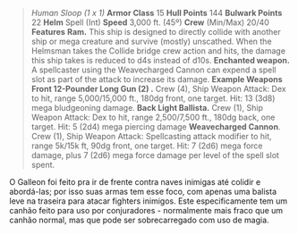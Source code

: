 >*Human Sloop (1 x 1)*
**Armor Class** 15 **Hull Points** 144 **Bulwark Points** 22
**Helm** Spell (Int) **Speed** 3,000 ft. (45º) **Crew** (Min/Max) 20/40
> **Features**
**Ram.** This ship is designed to directly collide with another ship or mega creature and survive (mostly) unscathed. When the Helmsman takes the Collide bridge crew action and hits, the damage this ship takes is reduced to d4s instead of d10s.
**Enchanted weapon.** A spellcaster using the Weavecharged Cannon can expend a spell slot as part of the attack to increase its damage.
**Example Weapons**
**Front 12-Pounder Long Gun (2) .** Crew (4), Ship Weapon Attack: Dex to hit, range 5,000/15,000 ft., 180dg front, one target. Hit: 13 (3d8) mega bludgeoning damage.
**Back Light Ballista.** Crew (1), Ship Weapon Attack: Dex to hit, range 2,500/7,500 ft., 180dg back, one target. Hit: 5 (2d4) mega piercing damage 
**Weavecharged Cannon**. Crew (1), Ship Weapon Attack: Spellcasting attack modifier to hit, range 5k/15k ft, 90dg front, one target. Hit: 7 (2d6) mega force damage, plus 7 (2d6) mega force damage per level of the spell slot spent.

O Galleon foi feito pra ir de frente contra naves inimigas até colidir e abordá-las; por isso suas armas tem esse foco, com apenas uma balista leve na traseira para atacar fighters inimigos. Este especificamente tem um canhão feito para uso por conjuradores - normalmente mais fraco que um canhão normal, mas que pode ser sobrecarregado com uso de magia.